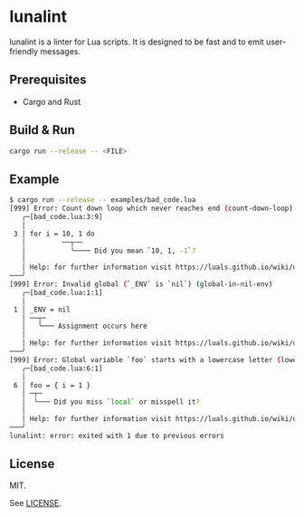 # lunalint

lunalint is a linter for Lua scripts. It is designed to be fast and to emit user-friendly messages.

## Prerequisites
- Cargo and Rust

## Build & Run 

```sh
cargo run --release -- <FILE>
```

## Example

```sh
$ cargo run --release -- examples/bad_code.lua 
[999] Error: Count down loop which never reaches end (count-down-loop)
   ╭─[bad_code.lua:3:9]
   │
 3 │ for i = 10, 1 do
   │         ──┬──  
   │           ╰──── Did you mean `10, 1, -1`?
   │ 
   │ Help: for further information visit https://luals.github.io/wiki/diagnostics/#count-down-loop
───╯
[999] Error: Invalid global (`_ENV` is `nil`) (global-in-nil-env)
   ╭─[bad_code.lua:1:1]
   │
 1 │ _ENV = nil
   │ ──┬─  
   │   ╰─── Assignment occurs here
   │ 
   │ Help: for further information visit https://luals.github.io/wiki/diagnostics/#global-in-nil-env
───╯
[999] Error: Global variable `foo` starts with a lowercase letter (lowercase-global)
   ╭─[bad_code.lua:6:1]
   │
 6 │ foo = { i = 1 }
   │ ─┬─  
   │  ╰─── Did you miss `local` or misspell it?
   │ 
   │ Help: for further information visit https://luals.github.io/wiki/diagnostics/#lowercase-global
───╯
lunalint: error: exited with 1 due to previous errors
```

## License

MIT.

See [LICENSE](LICENSE).

